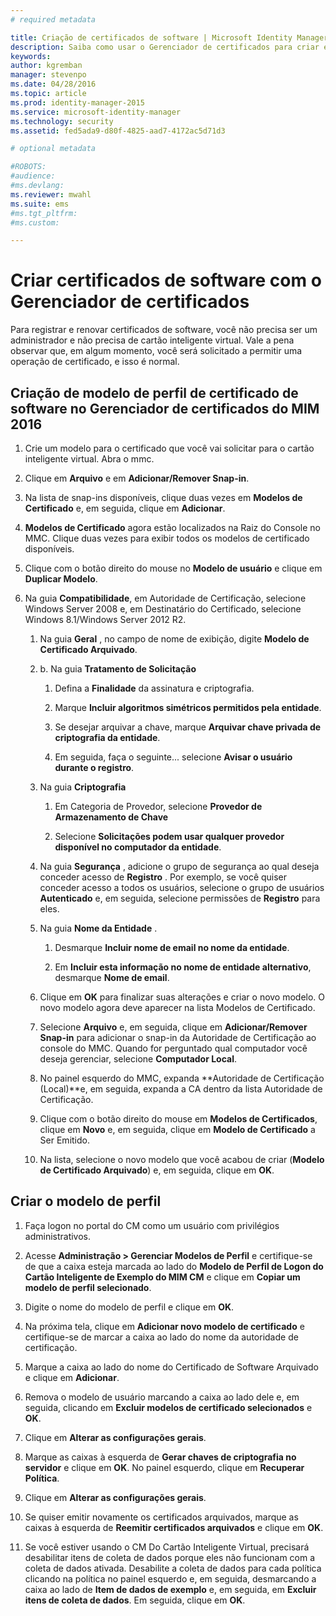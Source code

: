 ```yaml
---
# required metadata

title: Criação de certificados de software | Microsoft Identity Manager
description: Saiba como usar o Gerenciador de certificados para criar e renovar certificados de software com os modelos de perfil.
keywords:
author: kgremban
manager: stevenpo
ms.date: 04/28/2016
ms.topic: article
ms.prod: identity-manager-2015
ms.service: microsoft-identity-manager
ms.technology: security
ms.assetid: fed5ada9-d80f-4825-aad7-4172ac5d71d3

# optional metadata

#ROBOTS:
#audience:
#ms.devlang:
ms.reviewer: mwahl
ms.suite: ems
#ms.tgt_pltfrm:
#ms.custom:

---
```


# Criar certificados de software com o Gerenciador de certificados
Para registrar e renovar certificados de software, você não precisa ser um administrador e não precisa de cartão inteligente virtual. Vale a pena observar que, em algum momento, você será solicitado a permitir uma operação de certificado, e isso é normal.

## Criação de modelo de perfil de certificado de software no Gerenciador de certificados do MIM 2016

1.  Crie um modelo para o certificado que você vai solicitar para o cartão inteligente virtual. Abra o mmc.

2.  Clique em **Arquivo** e em **Adicionar/Remover Snap-in**.

3.  Na lista de snap-ins disponíveis, clique duas vezes em **Modelos de Certificado** e, em seguida, clique em **Adicionar**.

4.  **Modelos de Certificado** agora estão localizados na Raiz do Console no MMC. Clique duas vezes para exibir todos os modelos de certificado disponíveis.

5.  Clique com o botão direito do mouse no **Modelo de usuário** e clique em **Duplicar Modelo**.

6.  Na guia **Compatibilidade**, em Autoridade de Certificação, selecione Windows Server 2008 e, em Destinatário do Certificado, selecione Windows 8.1/Windows Server 2012 R2.

    1.  Na guia **Geral** , no campo de nome de exibição, digite **Modelo de Certificado Arquivado**.

    2.  b.  Na guia **Tratamento de Solicitação**

        1.  Defina a **Finalidade** da assinatura e criptografia.

        2.  Marque **Incluir algoritmos simétricos permitidos pela entidade**.

        3.  Se desejar arquivar a chave, marque **Arquivar chave privada de criptografia da entidade**.

        4.  Em seguida, faça o seguinte... selecione **Avisar o usuário durante o registro**.

    3.  Na guia **Criptografia**

        1.  Em Categoria de Provedor, selecione **Provedor de Armazenamento de Chave**

        2.  Selecione **Solicitações podem usar qualquer provedor disponível no computador da entidade**.

    4.  Na guia **Segurança** , adicione o grupo de segurança ao qual deseja conceder acesso de **Registro** . Por exemplo, se você quiser conceder acesso a todos os usuários, selecione o grupo de usuários **Autenticado** e, em seguida, selecione permissões de **Registro** para eles.

    5.  Na guia **Nome da Entidade** .

        1.  Desmarque **Incluir nome de email no nome da entidade**.

        2.  Em **Incluir esta informação no nome de entidade alternativo**, desmarque **Nome de email**.

    6.  Clique em **OK** para finalizar suas alterações e criar o novo modelo. O novo modelo agora deve aparecer na lista Modelos de Certificado.

    7.  Selecione **Arquivo** e, em seguida, clique em **Adicionar/Remover Snap-in** para adicionar o snap-in da Autoridade de Certificação ao console do MMC. Quando for perguntado qual computador você deseja gerenciar, selecione **Computador Local**.

    8.  No painel esquerdo do MMC, expanda **Autoridade de Certificação (Local)**e, em seguida, expanda a CA dentro da lista Autoridade de Certificação.

    9. Clique com o botão direito do mouse em **Modelos de Certificados**, clique em **Novo** e, em seguida, clique em **Modelo de Certificado** a Ser Emitido.

    10. Na lista, selecione o novo modelo que você acabou de criar (**Modelo de Certificado Arquivado**) e, em seguida, clique em **OK**.

## Criar o modelo de perfil

1.  Faça logon no portal do CM como um usuário com privilégios administrativos.

2.  Acesse **Administração &gt; Gerenciar Modelos de Perfil** e certifique-se de que a caixa esteja marcada ao lado do **Modelo de Perfil de Logon do Cartão Inteligente de Exemplo do MIM CM** e clique em **Copiar um modelo de perfil selecionado**.

3.  Digite o nome do modelo de perfil e clique em **OK**.

4.  Na próxima tela, clique em **Adicionar novo modelo de certificado** e certifique-se de marcar a caixa ao lado do nome da autoridade de certificação.

5.  Marque a caixa ao lado do nome do Certificado de Software Arquivado e clique em **Adicionar**.

6.  Remova o modelo de usuário marcando a caixa ao lado dele e, em seguida, clicando em **Excluir modelos de certificado selecionados** e **OK**.

7.  Clique em **Alterar as configurações gerais**.

8.  Marque as caixas à esquerda de **Gerar chaves de criptografia no servidor** e clique em **OK**. No painel esquerdo, clique em **Recuperar Política**.

9. Clique em **Alterar as configurações gerais**.

10. Se quiser emitir novamente os certificados arquivados, marque as caixas à esquerda de **Reemitir certificados arquivados** e clique em **OK**.

11. Se você estiver usando o CM Do Cartão Inteligente Virtual, precisará desabilitar itens de coleta de dados porque eles não funcionam com a coleta de dados ativada. Desabilite a coleta de dados para cada política clicando na política no painel esquerdo e, em seguida, desmarcando a caixa ao lado de **Item de dados de exemplo** e, em seguida, em **Excluir itens de coleta de dados**. Em seguida, clique em **OK**.


<!--HONumber=Apr16_HO2-->


